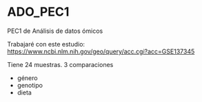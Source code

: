 # ADO_PEC1
PEC1 de Análisis de datos ómicos

Trabajaré con este estudio: 
https://www.ncbi.nlm.nih.gov/geo/query/acc.cgi?acc=GSE137345

Tiene 24 muestras.
3 comparaciones
- género
- genotipo
- dieta
